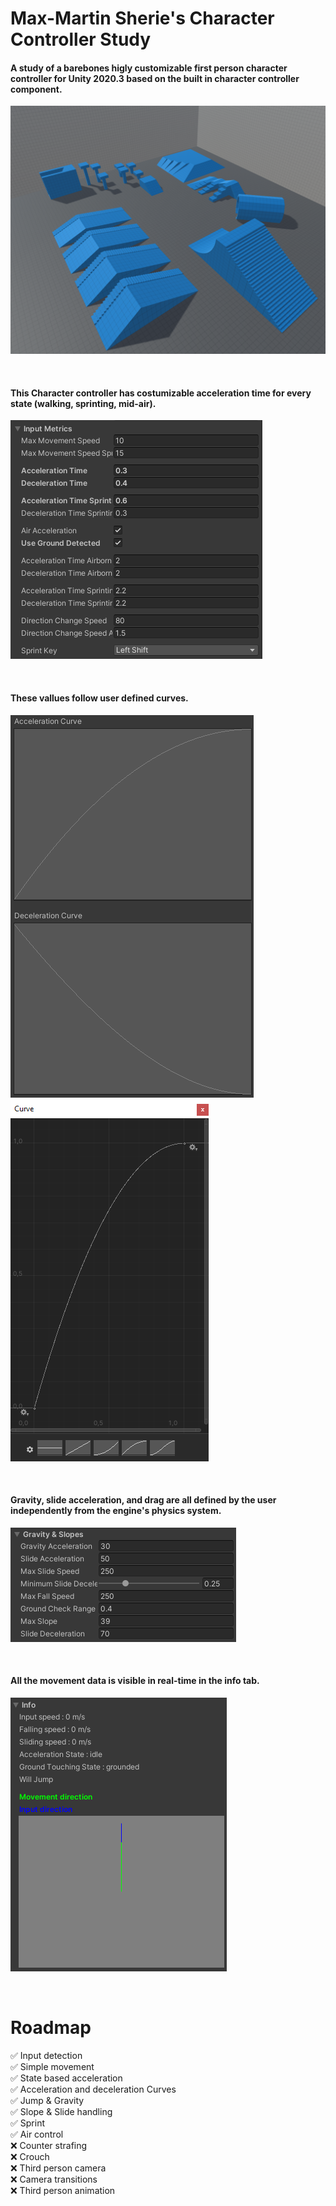 # Max-Martin Sherie's Character Controller Study
  
#### A study of a barebones higly customizable first person character controller for Unity 2020.3 based on the built in character controller component.  
  
![Gym Bird Eye View](https://github.com/Max-Martin-Sherie/CharacterControllerStudy/blob/main/Images/Gym.png?raw=true)
  
  <br/>

#### This Character controller has costumizable acceleration time for every state (walking, sprinting, mid-air).  
  
![Input Metrics](https://github.com/Max-Martin-Sherie/CharacterControllerStudy/blob/main/Images/InputMetrics.png?raw=false)
  
  <br/>

#### These vallues follow user defined curves.  
  
![Curves](https://github.com/Max-Martin-Sherie/CharacterControllerStudy/blob/main/Images/InputCurves.png?raw=true) 
![Curve editor](https://github.com/Max-Martin-Sherie/CharacterControllerStudy/blob/main/Images/CurvesEditor.png?raw=false)
  
  <br/>

#### Gravity, slide acceleration, and drag are all defined by the user independently from the engine's physics system.  
  
![Gravity & Slide metrics](https://github.com/Max-Martin-Sherie/CharacterControllerStudy/blob/main/Images/Gravity&Slopes.png?raw=true)
  
  <br/>

#### All the movement data is visible in real-time in the info tab.  
  
![Controller Info](https://github.com/Max-Martin-Sherie/CharacterControllerStudy/blob/main/Images/Info.png?raw=true)
  
  <br/>

# Roadmap

✅ Input detection  
✅ Simple movement  
✅ State based acceleration  
✅ Acceleration and deceleration Curves  
✅ Jump & Gravity  
✅ Slope & Slide handling  
✅ Sprint  
✅ Air control  
❌ Counter strafing  
❌ Crouch  
❌ Third person camera  
❌ Camera transitions  
❌ Third person animation  
